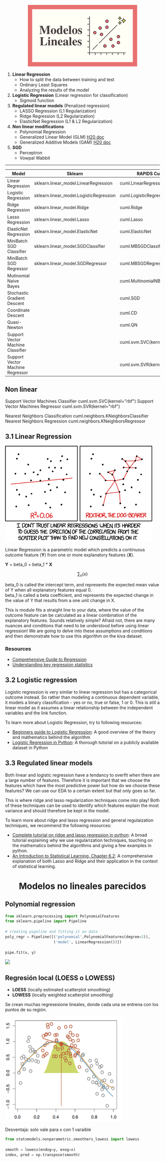 <p align="center"><img src="../img/miniaturas YT/3-Linear.png" height="200px"></p>


1. **Linear Regression**
   - How to split the data between training and test
   - Ordinary Least Squares
   - Analyzing the results of the model
2. **Logistic Regression** (Linear regression for classification)
   - Sigmoid function
3. **Regulated linear models** (Penalized regression)
   - LASSO Regression (L1 Regularization)
   - Ridge Regression (L2 Regularization)
   - ElasticNet Regression (L1 & L2 Regularization)
4. **Non linear modifications**
   - Polynomial Regression
   - Generalized Linear Model (GLM) [H20 doc](https://docs.h2o.ai/h2o/latest-stable/h2o-docs/data-science/glm.html)
   - Generalized Additive Models (GAM) [H20 doc](https://docs.h2o.ai/h2o/latest-stable/h2o-docs/data-science/gam.html)
5. **SGD**
   - Perceptron
   - Vowpal Wabbit

---



| Model                             |  Sklearn                                | RAPIDS CuML                 |
|-----------------------------------|-----------------------------------------|-----------------------------|
| Linear Regression                 | sklearn.linear_model.LinearRegression   | cuml.LinearRegression       |
| Logistic Regression               | sklearn.linear_model.LogisticRegression | cuml.LogisticRegression     |
| Ridge Regression                  | sklearn.linear_model.Ridge              | cuml.Ridge                  |
| Lasso Regression                  | sklearn.linear_model.Lasso              | cuml.Lasso                  |
| ElasticNet Regression             | sklearn.linear_model.ElasticNet         | cuml.ElasticNet             |
| MiniBatch SGD Classifier          | sklearn.linear_model.SGDClassifier      | cuml.MBSGDClassifier        |
| MiniBatch SGD Regressor           | sklearn.linear_model.SGDRegressor       | cuml.MBSGDRegressor         |
| Mutinomial Naive Bayes            |                                         | cuml.MultinomialNB          |
| Stochastic Gradient Descent       |                                         | cuml.SGD                    |
| Coordinate Descent                |                                         | cuml.CD                     |
| Quasi-Newton                      |                                         | cuml.QN                     |
| Support Vector Machine Classifier |                                         | cuml.svm.SVC(kernel="linear") |
| Support Vector Machine Regressor  |                                         | cuml.svm.SVR(kernel="linear") |



## Non linear

Support Vector Machines Classifier                                cuml.svm.SVC(kernel="rbf")
Support Vector Machines Regressor                                 cuml.svm.SVR(kernel="rbf")

Nearest Neighbors Classification                                 cuml.neighbors.KNeighborsClassifier
Nearest Neighbors Regression                                     cuml.neighbors.KNeighborsRegressor



## 3.1 Linear Regression

![](img/xkcd_meme.png)

Linear Regression is a parametric model which predicts a continuous outcome feature (**Y**) from one or more explanatory features (**X**).  

**Y** = beta_0 + beta_1 * **X**

$$
\sum_n (x)
$$

beta_0 is called the intercept term, and represents the expected mean value of Y when all explanatory features equal 0.  
beta_1 is called a beta coefficient, and represents the expected change in the value of Y that results from a one unit change in X.

This is module fits a straight line to your data, where the value of the outcome feature can be calculated as a linear combination of the explanatory features. Sounds relatively simple? Afraid not, there are many nuances and conditions that need to be understood before using linear regression! We are going to delve into these assumptions and conditions and then demonstrate how to use this algorithm on the kiva dataset.


### Resources
- [Comprehensive Guide to Regression](https://www.analyticsvidhya.com/blog/2015/08/comprehensive-guide-regression/)
- [Understanding key regression statistics](http://connor-johnson.com/2014/02/18/linear-regression-with-python/)


## 3.2 Logistic regression

Logistic regression is very similar to linear regression but has a categorical outcome instead. So rather than modeling a continuous dependent variable, it models a binary classification - yes or no, true or false, 1 or 0. This is still a linear model as it assumes a linear relationship between the independent variables and the link function.  

To learn more about Logistic Regression, try to following resources:
- [Beginners guide to Logistic Regression](https://www.analyticsvidhya.com/blog/2015/11/beginners-guide-on-logistic-regression-in-r/): A good overview of the theory and mathematics behind the algorithm
- [Logistic Regression in Python](http://blog.yhat.com/posts/logistic-regression-python-rodeo.html): A thorough tutorial on a publicly available dataset in Python


## 3.3 Regulated linear models
Both linear and logistic regression have a tendancy to overfit when there are a large number of features. Therefore it is important that we choose the features which have the most predictive power but how do we choose these features? We can use our EDA to a certain extent but that only goes so far.

This is where ridge and lasso regularization techniques come into play! Both of these techniques can be used to identify which features explain the most variance and should therefore be kept in the model.

To learn more about ridge and lasso regression and general regulaization techniques, we recommend the following resources:
- [Complete tutorial on ridge and lasso regression in python](https://www.analyticsvidhya.com/blog/2016/01/complete-tutorial-ridge-lasso-regression-python/): A broad tutorial explaining why we use regularization techniques, touching on the mathematics behind the algorithms and giving a few examples in python.
- [An Introduction to Statistical Learning, Chapter 6.2](http://www-bcf.usc.edu/%7Egareth/ISL/ISLR%20Sixth%20Printing.pdf): A comprehensive explanation of both Lasso and Ridge and their application in the context of statistical learning.


<h1 align="center">Modelos no lineales parecidos</h1>

## Polynomial regression
```python
from sklearn.preprocessing import PolynomialFeatures
from sklearn.pipeline import Pipeline

# creating pipeline and fitting it on data
poly_regr = Pipeline([('polynomial',PolynomialFeatures(degree=2)),
                      ('model', LinearRegression())])

pipe.fit(x, y)
```
![](https://cdn.analyticsvidhya.com/wp-content/uploads/2020/03/pr8.png)

## Regresión local (LOESS o LOWESS)
- **LOESS** (locally estimated scatterplot smoothing)
- **LOWESS** (locally weighted scatterplot smoothing)

Se crean muchas regresesione lineales, donde cada una se entrena con los puntos de su región.

![](img/lowess.png)

Desventaja: solo vale para x con 1 varaible

```python
from statsmodels.nonparametric.smoothers_lowess import lowess

smooth = lowess(endog=y, exog=x)
index, pred = np.transpose(smooth)
```


